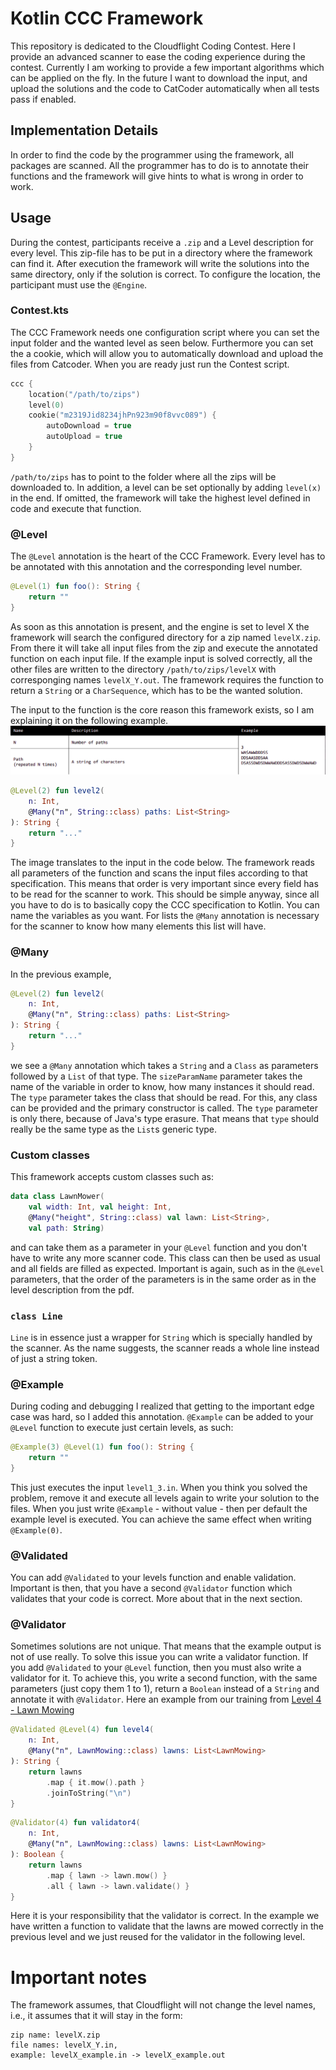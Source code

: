 # Kotlin CCC Framework
This repository is dedicated to the Cloudflight Coding Contest. 
Here I provide an advanced scanner to ease the coding experience during the contest.
Currently I am working to provide a few important algorithms which can be applied on the fly.
In the future I want to download the input, and upload the solutions and the code to CatCoder automatically when all tests pass if enabled.

## Implementation Details
In order to find the code by the programmer using the framework, all packages are scanned.
All the programmer has to do is to annotate their functions and the framework will give hints to what is wrong in order to work.

## Usage
During the contest, participants receive a `.zip` and a Level description for every level. 
This zip-file has to be put in a directory where the framework can find it. 
After execution the framework will write the solutions into the same directory, only if the solution is correct.
To configure the location, the participant must use the `@Engine`.

### Contest.kts
The CCC Framework needs one configuration script where you can set the input folder and the wanted level as seen below.
Furthermore you can set the a cookie, which will allow you to automatically download and upload the files from Catcoder.
When you are ready just run the Contest script.
```kotlin
ccc {
    location("/path/to/zips")
    level(0)
    cookie("m2319Jid8234jhPn923m90f8vvc089") {
        autoDownload = true
        autoUpload = true
    }
}
```

`/path/to/zips` has to point to the folder where all the zips will be downloaded to.
In addition, a level can be set optionally by adding `level(x)` in the end. 
If omitted, the framework will take the highest level defined in code and execute that function.

### @Level
The `@Level` annotation is the heart of the CCC Framework.
Every level has to be annotated with this annotation and the corresponding level number.
```kotlin
@Level(1) fun foo(): String {
    return ""
}
```
As soon as this annotation is present, and the engine is set to level X the framework will search the configured directory for a zip named `levelX.zip`.
From there it will take all input files from the zip and execute the annotated function on each input file.
If the example input is solved correctly, all the other files are written to the directory `/path/to/zips/levelX` with corresponging names `levelX_Y.out`.
The framework requires the function to return a `String` or a `CharSequence`, which has to be the wanted solution.

The input to the function is the core reason this framework exists, so I am explaining it on the following example.
![Input for level 2 in the april 2024 CCC](input_lawnmower_lvl2.png)
```kotlin
@Level(2) fun level2(
    n: Int,
    @Many("n", String::class) paths: List<String>
): String {
    return "..."
}
```
The image translates to the input in the code below.
The framework reads all parameters of the function and scans the input files according to that specification.
This means that order is very important since every field has to be read for the scanner to work.
This should be simple anyway, since all you have to do is to basically copy the CCC specification to Kotlin.
You can name the variables as you want.
For lists the `@Many` annotation is necessary for the scanner to know how many elements this list will have.

### @Many
In the previous example,
```kotlin
@Level(2) fun level2(
    n: Int,
    @Many("n", String::class) paths: List<String>
): String {
    return "..."
}
```
we see a `@Many` annotation which takes a `String` and a `Class` as parameters followed by a `List` of that type.
The `sizeParamName` parameter takes the name of the variable in order to know, how many instances it should read.
The `type` parameter takes the class that should be read. For this, any class can be provided and the primary constructor is called.
The `type` parameter is only there, because of Java's type erasure.
That means that `type` should really be the same type as the `List`s generic type.

### Custom classes
This framework accepts custom classes such as:
```kotlin
data class LawnMower(
    val width: Int, val height: Int,
    @Many("height", String::class) val lawn: List<String>,
    val path: String)
```
and can take them as a parameter in your `@Level` function and you don't have to write any more scanner code.
This class can then be used as usual and all fields are filled as expected.
Important is again, such as in the `@Level` parameters, that the order of the parameters is in the same order as in the level description from the pdf.

### `class Line`
`Line` is in essence just a wrapper for `String` which is specially handled by the scanner.
As the name suggests, the scanner reads a whole line instead of just a string token.

### @Example
During coding and debugging I realized that getting to the important edge case was hard, so I added this annotation.
`@Example` can be added to your `@Level` function to execute just certain levels, as such:
```kotlin
@Example(3) @Level(1) fun foo(): String {
    return ""
}
```
This just executes the input `level1_3.in`. 
When you think you solved the problem, remove it and execute all levels again to write your solution to the files. 
When you just write `@Example` - without value - then per default the example level is executed.
You can achieve the same effect when writing `@Example(0)`.

### @Validated
You can add `@Validated` to your levels function and enable validation.
Important is then, that you have a second `@Validator` function which validates that your code is correct.
More about that in the next section.

### @Validator
Sometimes solutions are not unique. That means that the example output is not of use really.
To solve this issue you can write a validator function.
If you add `@Validated` to your `@Level` function, then you must also write a validator for it.
To achieve this, you write a second function, with the same parameters (just copy them 1 to 1), return a `Boolean` instead of a `String` and annotate it with `@Validator`.
Here an example from our training from [Level 4 - Lawn Mowing](https://github.com/rechen-werk/CCCFramework/blob/cat-coder/lawn-mower/src/main/kotlin/eu/rechenwerk/Level4_2.kt)

```kotlin
@Validated @Level(4) fun level4(
    n: Int,
    @Many("n", LawnMowing::class) lawns: List<LawnMowing>
): String {
    return lawns
        .map { it.mow().path }
        .joinToString("\n")
}
```
```kotlin
@Validator(4) fun validator4(
    n: Int,
    @Many("n", LawnMowing::class) lawns: List<LawnMowing>
): Boolean {
    return lawns
        .map { lawn -> lawn.mow() }
        .all { lawn -> lawn.validate() }
}
```
Here it is your responsibility that the validator is correct.
In the example we have written a function to validate that the lawns are mowed correctly in the previous level and we just reused for the validator in the following level.

# Important notes
The framework assumes, that Cloudflight will not change the level names, i.e., it assumes that it will stay in the form:
```
zip name: levelX.zip
file names: levelX_Y.in, 
example: levelX_example.in -> levelX_example.out
```